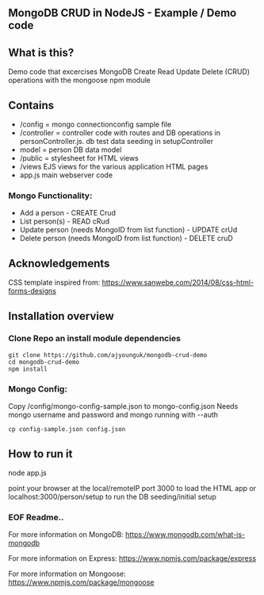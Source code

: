 ## MongoDB CRUD in NodeJS - Example / Demo code

## What is this?
Demo code that excercises MongoDB Create Read Update Delete (CRUD) operations with the mongoose npm module

## Contains
- /config = mongo connectionconfig sample file
- /controller = controller code with routes and DB operations in  personController.js. db test data seeding in setupController
- model = person DB data model
- /public = stylesheet for HTML views
- /views EJS views for the various application HTML pages
- app.js main webserver code

### Mongo Functionality:
- Add a person - CREATE Crud
- List person(s) - READ cRud
- Update person (needs MongoID from list function) - UPDATE crUd
- Delete person (needs MongoID from list function) - DELETE cruD

## Acknowledgements
CSS template inspired from: https://www.sanwebe.com/2014/08/css-html-forms-designs


## Installation overview

### Clone Repo an install module dependencies

```
git clone https://github.com/ajyounguk/mongodb-crud-demo
cd mongodb-crud-demo
npm install
```

### Mongo Config:
Copy /config/mongo-config-sample.json to mongo-config.json
Needs mongo username and password and mongo running with --auth
```
cp config-sample.json config.json
```


## How to run it
node app.js

point your browser at the local/remoteIP port 3000 to load the HTML app
or
localhost:3000/person/setup to run the DB seeding/initial setup


### EOF Readme..
For more information on MongoDB:
https://www.mongodb.com/what-is-mongodb

For more information on Express:
https://www.npmjs.com/package/express

For more information on Mongoose:
https://www.npmjs.com/package/mongoose

